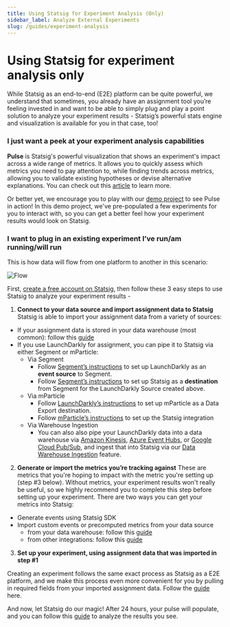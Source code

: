 ```yaml
---
title: Using Statsig for Experiment Analysis (Only)
sidebar_label: Analyze External Experiments
slug: /guides/experiment-analysis
---
```



# Using Statsig for experiment analysis only


While Statsig as an end-to-end (E2E) platform can be quite powerful, we understand that sometimes, you already have an assignment tool you’re feeling invested in and want to be able to simply plug and play a point solution to analyze your experiment results - Statsig’s  powerful stats engine and visualization is available for you in that case, too!

### I just want a peek at your experiment analysis capabilities

**Pulse** is Statsig's powerful visualization that shows an experiment's impact across a wide range of metrics. It allows you to quickly assess which metrics you need to pay attention to, while finding trends across metrics, allowing you to validate existing hypotheses or devise alternative explanations. You can check out this [article](https://docs.statsig.com/pulse/read-pulse) to learn more. 

Or better yet, we encourage you to play with our [demo project](https://console.statsig.com/demo?ref=demo_redirect) to see Pulse in action! In this demo project, we've pre-populated a few experiments for you to interact with, so you can get a better feel how your experiment results would look on Statsig.

### I want to plug in an existing experiment I’ve run/am running/will run

This is how data will flow from one platform to another in this scenario:

![Flow](https://user-images.githubusercontent.com/120431069/217403623-954b8a08-e38d-4beb-8d03-4112ab60a79c.png)

First, [create a free account on Statsig](https://www.statsig.com/signup), then follow these 3 easy steps to use Statsig to analyze your experiment results - 

1. **Connect to your data source and import assignment data to Statsig**
Statsig is able to import your assignment data from a variety of sources:
- If your assignment data is stored in your data warehouse (most common): follow this [guide](https://docs.statsig.com/data-warehouse-ingestion/introduction)
- If you use LaunchDarkly for assignment, you can pipe it to Statsig via either Segment or mParticle:
  - Via Segment
    - Follow [Segment’s instructions](https://segment.com/docs/connections/sources/catalog/cloud-apps/launchdarkly/) to set up LaunchDarkly as an **event source** to Segment.
    - Follow [Segment’s instructions](https://segment.com/docs/connections/destinations/catalog/statsig/) to set up Statsig as a **destination** from Segment for the LaunchDarkly Source created above.
  - Via mParticle
    - Follow [LaunchDarkly’s instructions](https://docs.launchdarkly.com/home/data-export/mparticle) to set up mParticle as a Data Export destination.
    - Follow [mParticle’s instructions](https://docs.mparticle.com/integrations/statsig/event/) to set up the Statsig integration
  - Via Warehouse Ingestion
    - You can also also pipe your LaunchDarkly data into a data warehouse via [Amazon Kinesis](https://docs.launchdarkly.com/home/data-export/kinesis), [Azure Event Hubs](https://docs.launchdarkly.com/home/data-export/event-hub), or [Google Cloud Pub/Sub](https://docs.launchdarkly.com/home/data-export/google-pubsub), and ingest that into Statsig via our [Data Warehouse Ingestion](https://docs.statsig.com/data-warehouse-ingestion/introduction) feature.

2. **Generate or import the metrics you’re tracking against**
These are metrics that you're hoping to impact with the metric you're setting up (step #3 below). Without metrics, your experiment results won't really be useful, so we highly recommend you to complete this step before setting up your experiment. There are two ways you can get your metrics into Statsig:
- Generate events using Statsig SDK
- Import custom events or precomputed metrics from your data source
  - from your data warehouse: follow this [guide](https://docs.statsig.com/data-warehouse-ingestion/data_mapping)
  - from other integrations: follow this [guide](https://docs.statsig.com/integrations/introduction)

3. **Set up your experiment, using assignment data that was imported in step #1**
    
Creating an experiment follows the same exact process as Statsig as a E2E platform, and we make this process even more convenient for you by pulling in required fields from your imported assignment data. Follow the [guide](https://docs.statsig.com/experiments-plus/create-new) here.
   
And now, let Statsig do our magic! After 24 hours, your pulse will populate, and you can follow this [guide](https://docs.statsig.com/pulse) to analyze the results you see.

